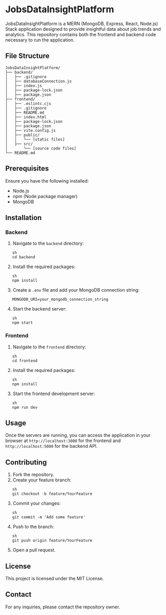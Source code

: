 # JobsDataInsightPlatform

JobsDataInsightPlatform is a MERN (MongoDB, Express, React, Node.js) Stack application designed to provide insightful data about job trends and analytics. This repository contains both the frontend and backend code necessary to run the application.

## File Structure

```
JobsDataInsightPlatform/
├── backend/
│   ├── .gitignore
│   ├── databaseConnection.js
│   ├── index.js
│   ├── package-lock.json
│   ├── package.json
├── frontend/
│   ├── .eslintc.cjs
│   ├── .gitignore
│   ├── README.md
│   ├── index.html
│   ├── package-lock.json
│   ├── package.json
│   ├── vite.config.js
│   ├── public/
│   │   └── [static files]
│   ├── src/
│       └── [source code files]
└── README.md
```

## Prerequisites

Ensure you have the following installed:

- Node.js
- npm (Node package manager)
- MongoDB

## Installation

### Backend

1. Navigate to the `backend` directory:
```    
   sh
   cd backend
```   

2. Install the required packages:
```
   sh
   npm install
```   

3. Create a `.env` file and add your MongoDB connection string:
```
   MONGODB_URI=your_mongodb_connection_string
```   

4. Start the backend server:
```
   sh
   npm start
```   

### Frontend

1. Navigate to the `frontend` directory:
```
   sh
   cd frontend
```   

2. Install the required packages:
```
   sh
   npm install
```   

3. Start the frontend development server:
```
   sh
   npm run dev
```   

## Usage

Once the servers are running, you can access the application in your browser at `http://localhost:3000` for the frontend and `http://localhost:5000` for the backend API.

## Contributing

1. Fork the repository.
2. Create your feature branch:
```
   sh
   git checkout -b feature/YourFeature
```   
3. Commit your changes:
```
   sh
   git commit -m 'Add some feature'
```   
4. Push to the branch:
```
   sh
   git push origin feature/YourFeature
```   
5. Open a pull request.

## License

This project is licensed under the MIT License.

## Contact

For any inquiries, please contact the repository owner.